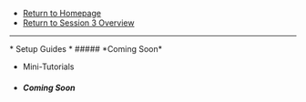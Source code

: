 <!-- docs/_sidebar.md -->

* [Return to Homepage](/#demystifying-programming-dp)
* [Return to Session 3 Overview](/session3/session3)
<hr>
* Setup Guides  
* ##### *Coming Soon*

* Mini-Tutorials 
* ##### *Coming Soon*

